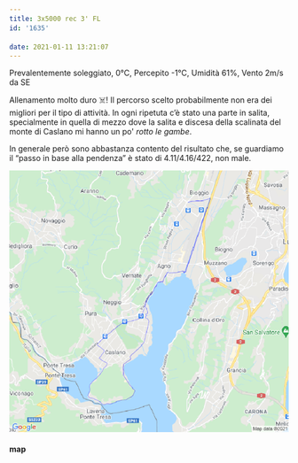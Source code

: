 ```yaml
---
title: 3x5000 rec 3' FL
id: '1635'

date: 2021-01-11 13:21:07
---
```


Prevalentemente soleggiato, 0°C, Percepito -1°C, Umidità 61%, Vento 2m/s da SE

Allenamento molto duro ☠️! Il percorso scelto probabilmente non era dei migliori per il tipo di attività. In ogni ripetuta c’è stato una parte in salita, specialmente in quella di mezzo dove la salita e discesa della scalinata del monte di Caslano mi hanno un po' _rotto le gambe_.

In generale però sono abbastanza contento del risultato che, se guardiamo il “passo in base alla pendenza” è stato di 4.11/4.16/422, non male.

![image](/images/2021/08/20210111-activity-map.png)

#### map
